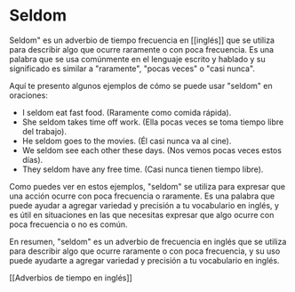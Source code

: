 # Seldom

Seldom" es un adverbio de tiempo frecuencia en [[inglés]] que se utiliza para describir algo que ocurre raramente o con poca frecuencia. Es una palabra que se usa comúnmente en el lenguaje escrito y hablado y su significado es similar a "raramente", "pocas veces" o "casi nunca".

Aquí te presento algunos ejemplos de cómo se puede usar "seldom" en oraciones:

-   I seldom eat fast food. (Raramente como comida rápida).
-   She seldom takes time off work. (Ella pocas veces se toma tiempo libre del trabajo).
-   He seldom goes to the movies. (Él casi nunca va al cine).
-   We seldom see each other these days. (Nos vemos pocas veces estos días).
-   They seldom have any free time. (Casi nunca tienen tiempo libre).

Como puedes ver en estos ejemplos, "seldom" se utiliza para expresar que una acción ocurre con poca frecuencia o raramente. Es una palabra que puede ayudar a agregar variedad y precisión a tu vocabulario en inglés, y es útil en situaciones en las que necesitas expresar que algo ocurre con poca frecuencia o no es común.

En resumen, "seldom" es un adverbio de frecuencia en inglés que se utiliza para describir algo que ocurre raramente o con poca frecuencia, y su uso puede ayudarte a agregar variedad y precisión a tu vocabulario en inglés.

[[Adverbios de tiempo en inglés]]